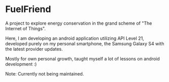 # FuelFriend
A project to explore energy conservation in the grand scheme of "The Internet of Things".

Here, I am developing an android application utilizing API Level 21, developed purely on my personal smartphone, the Samsung Galaxy S4 with the latest provider updates.

Mostly for own personal growth, taught myself a lot of lessons on android development :)

Note: Currently not being maintained.



